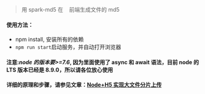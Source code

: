 > 用 spark-md5 在    前端生成文件的 md5

#### 使用方法：

- npm install, 安装所有的依赖
- `npm run start`启动服务，并自动打开浏览器

#### 注意:_node 的版本要>=7.6_, 因为里面使用了 async 和 await 语法，目前 node 的 LTS 版本已经是 8.9.0，所以请各位放心使用

#### 详细的原理和步骤，请参见文章：[Node+H5 实现大文件分片上传](https://segmentfault.com/a/1190000008899001)
